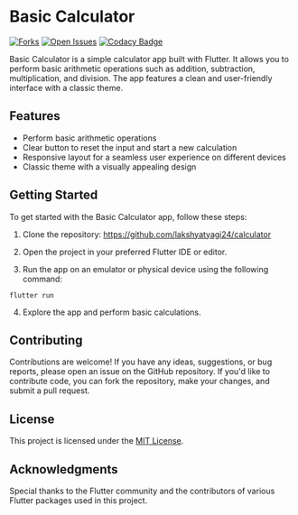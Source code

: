 # Basic Calculator

[![Forks](https://badgen.net/github/forks/lakshyatyagi24/calculator)](https://github.com/lakshyatyagi24/calculator)
[![Open Issues](https://badgen.net/github/open-issues/lakshyatyagi24/calculator)](https://github.com/lakshyatyagi24/calculator)
[![Codacy Badge](https://app.codacy.com/project/badge/Grade/e4179eb874484c7c8f88568b65787da2)](https://app.codacy.com/gh/lakshyatyagi24/calculator/dashboard?utm_source=gh&utm_medium=referral&utm_content=&utm_campaign=Badge_grade)

Basic Calculator is a simple calculator app built with Flutter. It allows you to perform basic arithmetic operations such as addition, subtraction, multiplication, and division. The app features a clean and user-friendly interface with a classic theme.

## Features

- Perform basic arithmetic operations
- Clear button to reset the input and start a new calculation
- Responsive layout for a seamless user experience on different devices
- Classic theme with a visually appealing design

## Getting Started

To get started with the Basic Calculator app, follow these steps:

1. Clone the repository: https://github.com/lakshyatyagi24/calculator

2. Open the project in your preferred Flutter IDE or editor.

3. Run the app on an emulator or physical device using the following command:
```
flutter run
```

4. Explore the app and perform basic calculations.

## Contributing

Contributions are welcome! If you have any ideas, suggestions, or bug reports, please open an issue on the GitHub repository. If you'd like to contribute code, you can fork the repository, make your changes, and submit a pull request.

## License

This project is licensed under the [MIT License](LICENSE).

## Acknowledgments

Special thanks to the Flutter community and the contributors of various Flutter packages used in this project.

